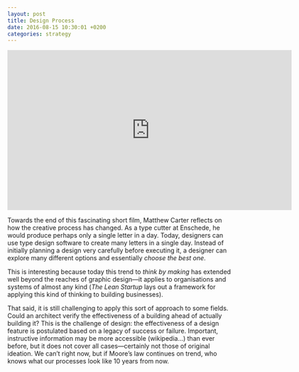 ```yaml
---
layout: post
title: Design Process
date: 2016-08-15 10:30:01 +0200
categories: strategy
---
```


<iframe src="https://player.vimeo.com/video/138762227" width="640" height="360" frameborder="0" webkitallowfullscreen mozallowfullscreen allowfullscreen></iframe>

Towards the end of this fascinating short film, Matthew Carter reflects on how the creative process has changed. As a type cutter at Enschede, he would produce perhaps only a single letter in a day. Today, designers can use type design software to create many letters in a single day. Instead of initially planning a design very carefully before executing it, a designer can explore many different options and essentially *choose the best one*.

This is interesting because today this trend to *think by making* has extended well beyond the reaches of graphic design—it applies to organisations and systems of almost any kind (*The Lean Startup* lays out a framework for applying this kind of thinking to building businesses). 

That said, it is still challenging to apply this sort of approach to some fields. Could an architect verify the effectiveness of a building ahead of actually building it? This is the challenge of design: the effectiveness of a design feature is postulated based on a legacy of success or failure. Important, instructive information may be more accessible (wikipedia…) than ever before, but it does not cover all cases—certainly not those of original ideation. We can’t right now, but if Moore’s law continues on trend, who knows what our processes look like 10 years from now. 
